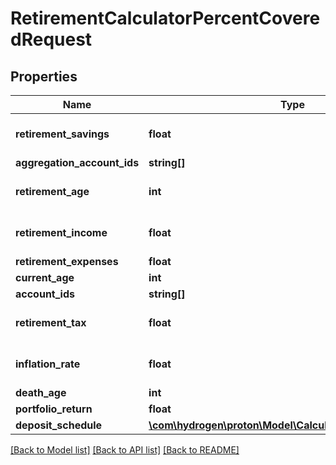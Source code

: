 # RetirementCalculatorPercentCoveredRequest

## Properties
Name | Type | Description | Notes
------------ | ------------- | ------------- | -------------
**retirement_savings** | **float** |  | [optional] [default to 0.0]
**aggregation_account_ids** | **string[]** |  | [optional] 
**retirement_age** | **int** |  | [optional] [default to 65]
**retirement_income** | **float** |  | [optional] [default to 0.0]
**retirement_expenses** | **float** |  | 
**current_age** | **int** |  | 
**account_ids** | **string[]** |  | [optional] 
**retirement_tax** | **float** |  | [optional] [default to 0.0]
**inflation_rate** | **float** |  | [optional] [default to 0.0]
**death_age** | **int** |  | 
**portfolio_return** | **float** |  | 
**deposit_schedule** | [**\com\hydrogen\proton\Model\CalculatorDepositSchedule1**](CalculatorDepositSchedule1.md) |  | [optional] 

[[Back to Model list]](../README.md#documentation-for-models) [[Back to API list]](../README.md#documentation-for-api-endpoints) [[Back to README]](../README.md)


